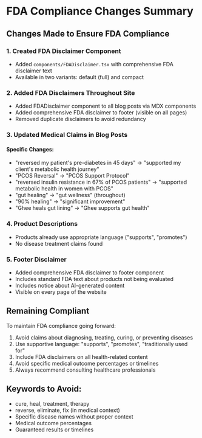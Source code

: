 # FDA Compliance Changes Summary

## Changes Made to Ensure FDA Compliance

### 1. Created FDA Disclaimer Component
- Added `components/FDADisclaimer.tsx` with comprehensive FDA disclaimer text
- Available in two variants: default (full) and compact

### 2. Added FDA Disclaimers Throughout Site
- Added FDADisclaimer component to all blog posts via MDX components
- Added comprehensive FDA disclaimer to footer (visible on all pages)
- Removed duplicate disclaimers to avoid redundancy

### 3. Updated Medical Claims in Blog Posts

#### Specific Changes:
- "reversed my patient's pre-diabetes in 45 days" → "supported my client's metabolic health journey"
- "PCOS Reversal" → "PCOS Support Protocol"
- "reversed insulin resistance in 67% of PCOS patients" → "supported metabolic health in women with PCOS"
- "gut healing" → "gut wellness" (throughout)
- "90% healing" → "significant improvement"
- "Ghee heals gut lining" → "Ghee supports gut health"

### 4. Product Descriptions
- Products already use appropriate language ("supports", "promotes")
- No disease treatment claims found

### 5. Footer Disclaimer
- Added comprehensive FDA disclaimer to footer component
- Includes standard FDA text about products not being evaluated
- Includes notice about AI-generated content
- Visible on every page of the website

## Remaining Compliant

To maintain FDA compliance going forward:
1. Avoid claims about diagnosing, treating, curing, or preventing diseases
2. Use supportive language: "supports", "promotes", "traditionally used for"
3. Include FDA disclaimers on all health-related content
4. Avoid specific medical outcome percentages or timelines
5. Always recommend consulting healthcare professionals

## Keywords to Avoid:
- cure, heal, treatment, therapy
- reverse, eliminate, fix (in medical context)
- Specific disease names without proper context
- Medical outcome percentages
- Guaranteed results or timelines